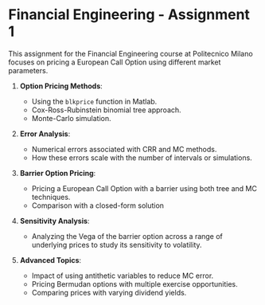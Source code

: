 # Financial Engineering - Assignment 1

This assignment for the Financial Engineering course at Politecnico Milano focuses on pricing a European Call Option using different market parameters.

1. **Option Pricing Methods**:
   - Using the `blkprice` function in Matlab.
   - Cox-Ross-Rubinstein binomial tree approach.
   - Monte-Carlo simulation.

2. **Error Analysis**:
   - Numerical errors associated with CRR and MC methods.
   - How these errors scale with the number of intervals or simulations.

3. **Barrier Option Pricing**:
   - Pricing a European Call Option with a barrier using both tree and MC techniques.
   - Comparison with a closed-form solution 

4. **Sensitivity Analysis**:
   - Analyzing the Vega of the barrier option across a range of underlying prices to study its sensitivity to volatility.

5. **Advanced Topics**:
   - Impact of using antithetic variables to reduce MC error.
   - Pricing Bermudan options with multiple exercise opportunities.
   - Comparing prices with varying dividend yields.
